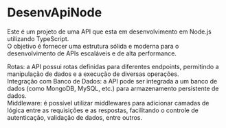 # DesenvApiNode

Este é um projeto de uma API que esta em desenvolvimento em Node.js utilizando TypeScript. <br/>
O objetivo é fornecer uma estrutura sólida e moderna para o desenvolvimento de APIs escaláveis e de alta performance.<br/>

Rotas: a API possui rotas definidas para diferentes endpoints, permitindo a manipulação de dados e a execução de diversas operações.<br/>
Integração com Banco de Dados: a API pode ser integrada a um banco de dados (como MongoDB, MySQL, etc.) para armazenamento persistente de dados.<br/>
Middleware: é possível utilizar middlewares para adicionar camadas de lógica entre as requisições e as respostas, facilitando o controle de autenticação, validação de dados, entre outros.
